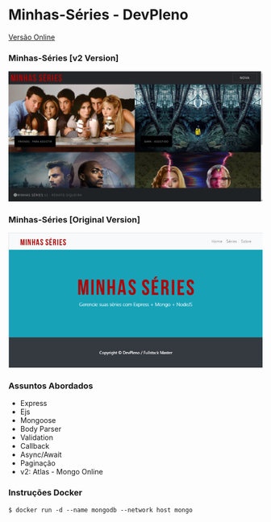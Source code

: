 # Minhas-Séries - DevPleno
[Versão Online](http://minhasseries.renatosiqueira.dev/)

### Minhas-Séries [v2 Version]

![Minhas-Series](https://github.com/RenatoSiqueira/DevPleno_Minhas-Series/blob/master/minhaseries-v2.png)

### Minhas-Séries [Original Version]

![Minhas-Series](https://github.com/RenatoSiqueira/DevPleno_Minhas-Series/blob/master/minhaseries.png)

### Assuntos Abordados

- Express
- Ejs
- Mongoose
- Body Parser
- Validation
- Callback
- Async/Await
- Paginação
- v2: Atlas - Mongo Online

### Instruções Docker

```
$ docker run -d --name mongodb --network host mongo
```
